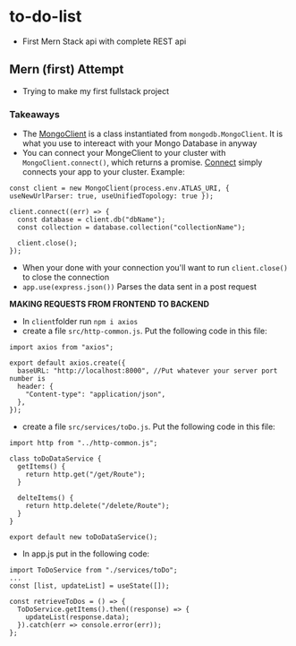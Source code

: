 # to-do-list

- First Mern Stack api with complete REST api

## Mern (first) Attempt

- Trying to make my first fullstack project

### Takeaways

- The [MongoClient](https://mongodb.github.io/node-mongodb-native/4.1/classes/MongoClient.html) is a class instantiated from `mongodb.MongoClient`. It is what you use to intereact with your Mongo Database in anyway
- You can connect your MongeClient to your cluster with `MongoClient.connect()`, which returns a promise. [Connect](https://mongodb.github.io/node-mongodb-native/4.1/classes/MongoClient.html#connect) simply connects your app to your cluster. Example:

```
const client = new MongoClient(process.env.ATLAS_URI, { useNewUrlParser: true, useUnifiedTopology: true });

client.connect((err) => {
  const database = client.db("dbName");
  const collection = database.collection("collectionName");

  client.close();
});
```

- When your done with your connection you'll want to run `client.close()` to close the connection
- `app.use(express.json())` Parses the data sent in a post request

**MAKING REQUESTS FROM FRONTEND TO BACKEND**

- In `client`folder run `npm i axios`
- create a file `src/http-common.js`. Put the following code in this file:

```
import axios from "axios";

export default axios.create({
  baseURL: "http://localhost:8000", //Put whatever your server port number is
  header: {
    "Content-type": "application/json",
  },
});
```

- create a file `src/services/toDo.js`. Put the following code in this file:

```
import http from "../http-common.js";

class toDoDataService {
  getItems() {
    return http.get("/get/Route");
  }

  delteItems() {
    return http.delete("/delete/Route");
  }
}

export default new toDoDataService();
```

- In app.js put in the following code:

```
import ToDoService from "./services/toDo";
...
const [list, updateList] = useState([]);

const retrieveToDos = () => {
  ToDoService.getItems().then((response) => {
    updateList(response.data);
  }).catch(err => console.error(err));
};
```
